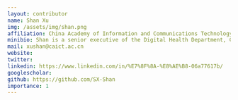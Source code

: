 ```yaml
---
layout: contributor
name: Shan Xu
img: /assets/img/shan.png
affiliation: China Academy of Information and Communications Technology
minibio: Shan is a senior executive of the Digital Health Department, China Academy of Information and Communications Technology (CAICT). She is the vice-chair of ITU&WHO Artificial Intelligence for Health Focus Group (FG-AI4H), co-chair of the Ad-hoc group of the digital technologies on COVID health emergency (AHG-DT4ER), the head of WHO collaborating center for digital health. She also contributes to the WHO Smart Vaccination Certificate (SVC) working group, and cybersecurity working group of the International Medical Device Regulators Forum(IMDRF). 
mail: xushan@caict.ac.cn
website:
twitter: 
linkedin: https://www.linkedin.com/in/%E7%8F%8A-%E8%AE%B8-06a77617b/
googlescholar:
github: https://github.com/SX-Shan
importance: 1
---
```


